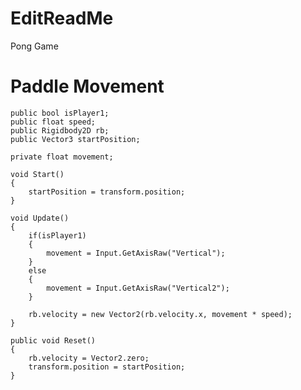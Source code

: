 # EditReadMe
Pong Game
# Paddle Movement
    public bool isPlayer1;
    public float speed;
    public Rigidbody2D rb;
    public Vector3 startPosition;

    private float movement;

    void Start()
    {
        startPosition = transform.position;
    }

    void Update()
    {
        if(isPlayer1)
        {
            movement = Input.GetAxisRaw("Vertical");
        }
        else
        {
            movement = Input.GetAxisRaw("Vertical2");
        }
    
        rb.velocity = new Vector2(rb.velocity.x, movement * speed);
    }

    public void Reset()
    {
        rb.velocity = Vector2.zero;
        transform.position = startPosition;
    }
   
